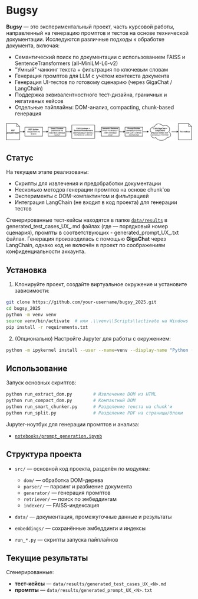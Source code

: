 # Bugsy

**Bugsy** — это экспериментальный проект, часть курсовой работы, направленный на генерацию промптов и тестов на основе технической документации. Исследуются различные подходы к обработке документа, включая:


- Семантический поиск по документации с использованием FAISS и SentenceTransformers (all-MiniLM-L6-v2)
- "Умный" чанкинг текста + фильтрация по ключевым словам
- Генерация промптов для LLM с учётом контекста документа
- Генерация UI-тестов по готовому сценарию (через GigaChat / LangChain)
- Поддержка эквивалентностного тест-дизайна, граничных и негативных кейсов
- Отдельные пайплайны: DOM-анализ, compacting, chunk-based генерация 

![Архитектура](bugsy.png)

## Статус

На текущем этапе реализованы:
- Скрипты для извлечения и предобработки документации
- Несколько методов генерации промптов на основе chunk'ов
- Эксперименты с DOM-компактингом и фильтрацией
- Интеграция LangChain (не входит в код проекта) для генерации тестов

Сгенерированные тест-кейсы находятся в папке [`data/results`](data/results) в generated_test_cases_UX_<N>.md файлах (где <N> — порядковый номер сценария), промпты в соответствующих - generated_prompt_UX_<N>.txt файлах. Генерация производилась с помощью **GigaChat** через LangChain, однако код не включён в проект по соображениям конфиденциальности аккаунта.

## Установка

1. Клонируйте проект, создайте виртуальное окружение и установите зависимости:

```bash
git clone https://github.com/your-username/bugsy_2025.git
cd bugsy_2025
python -m venv venv
source venv/bin/activate  # или .\\venv\\Scripts\\activate на Windows
pip install -r requirements.txt
```

2. (Опционально) Настройте Jupyter для работы с окружением:

```bash
python -m ipykernel install --user --name=venv --display-name "Python (venv)"
```

## Использование

Запуск основных скриптов:

```bash
python run_extract_dom.py        # Извлечение DOM из HTML
python run_compact_dom.py        # Компактный DOM
python run_smart_chunker.py      # Разделение текста на chunk'и
python run_split.py              # Разделение PDF на страницы/блоки
```

Jupyter-ноутбук для генерации промптов и анализа:  
- [`notebooks/prompt_generation.ipynb`](notebooks/prompt_generation.ipynb)    

## Структура проекта

- `src/` — основной код проекта, разделён по модулям:
  - `dom/` — обработка DOM-дерева
  - `parser/` — парсинг и разбиение документа
  - `generator/` — генерация промптов
  - `retriever/` — поиск по эмбеддингам
  - `indexer/` — FAISS-индексация

- `data/` — документация, промежуточные данные и результаты
- `embeddings/` — сохранённые эмбеддинги и индексы
- `run_*.py` — скрипты запуска пайплайнов

## Текущие результаты

Сгенерированные:
- **тест-кейсы** — `data/results/generated_test_cases_UX_<N>.md`
- **промпты** — `data/results/generated_prompt_UX_<N>.txt`